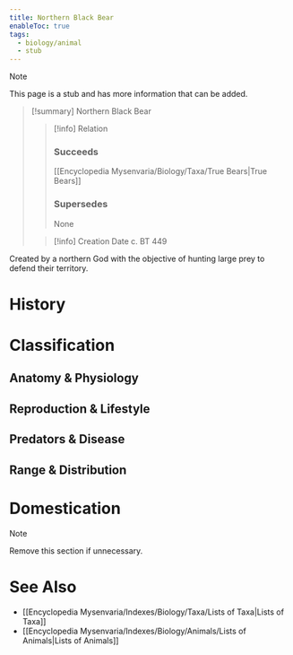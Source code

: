 ```yaml
---
title: Northern Black Bear
enableToc: true
tags:
  - biology/animal
  - stub
---
```


> [!note]
> This page is a stub and has more information that can be added.

> [!summary] Northern Black Bear
> > [!info] Relation
> > ### Succeeds
> > [[Encyclopedia Mysenvaria/Biology/Taxa/True Bears|True Bears]]
> > ### Supersedes
> > None
>
> > [!info] Creation Date
> > c. BT 449

Created by a northern God with the objective of hunting large prey to defend their territory.
# History

# Classification
## Anatomy & Physiology

## Reproduction & Lifestyle

## Predators & Disease

## Range & Distribution

# Domestication

> [!note]
> Remove this section if unnecessary.
# See Also
- [[Encyclopedia Mysenvaria/Indexes/Biology/Taxa/Lists of Taxa|Lists of Taxa]]
- [[Encyclopedia Mysenvaria/Indexes/Biology/Animals/Lists of Animals|Lists of Animals]]
